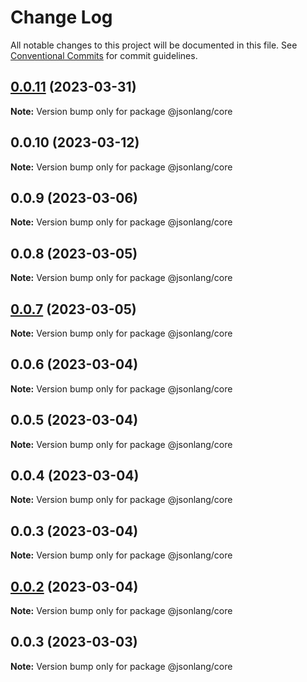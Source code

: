 # Change Log

All notable changes to this project will be documented in this file.
See [Conventional Commits](https://conventionalcommits.org) for commit guidelines.

## [0.0.11](https://github.com/JsonlangJs/jsonlang/compare/@jsonlang/core@0.0.10...@jsonlang/core@0.0.11) (2023-03-31)

**Note:** Version bump only for package @jsonlang/core





## 0.0.10 (2023-03-12)

**Note:** Version bump only for package @jsonlang/core





## 0.0.9 (2023-03-06)

**Note:** Version bump only for package @jsonlang/core





## 0.0.8 (2023-03-05)

**Note:** Version bump only for package @jsonlang/core





## [0.0.7](https://github.com/JsonlangJs/jsonlang/compare/@jsonlang/core@0.0.6...@jsonlang/core@0.0.7) (2023-03-05)

**Note:** Version bump only for package @jsonlang/core





## 0.0.6 (2023-03-04)

**Note:** Version bump only for package @jsonlang/core





## 0.0.5 (2023-03-04)

**Note:** Version bump only for package @jsonlang/core





## 0.0.4 (2023-03-04)

**Note:** Version bump only for package @jsonlang/core





## 0.0.3 (2023-03-04)

**Note:** Version bump only for package @jsonlang/core





## [0.0.2](https://github.com/JsonlangJs/jsonlang/compare/@jsonlang/core@0.0.3...@jsonlang/core@0.0.2) (2023-03-04)

**Note:** Version bump only for package @jsonlang/core





## 0.0.3 (2023-03-03)

**Note:** Version bump only for package @jsonlang/core
